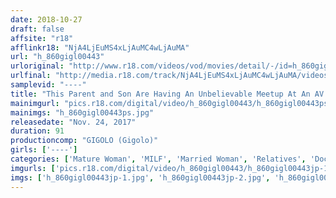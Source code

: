 ```yaml
---
date: 2018-10-27
draft: false
affsite: "r18"
afflinkr18: "NjA4LjEuMS4xLjAuMC4wLjAuMA"
url: "h_860gigl00443"
urloriginal: "http://www.r18.com/videos/vod/movies/detail/-/id=h_860gigl00443"
urlfinal: "http://media.r18.com/track/NjA4LjEuMS4xLjAuMC4wLjAuMA/videos/vod/movies/detail/-/id=h_860gigl00443"
samplevid: "----"
title: "This Parent and Son Are Having An Unbelievable Meetup At An AV Film Shoot!! When The Director Ordered This Son To Have Sex With His Mother, She Felt Sorry For Her Boy, And Decided To Make Her First And Last Porno Debut, But Found Herself Unexpectedly Enjoying Her Son's Sexual Technique..."
mainimgurl: "pics.r18.com/digital/video/h_860gigl00443/h_860gigl00443ps.jpg"
mainimgs: "h_860gigl00443ps.jpg"
releasedate: "Nov. 24, 2017"
duration: 91
productioncomp: "GIGOLO (Gigolo)"
girls: ['----']
categories: ['Mature Woman', 'MILF', 'Married Woman', 'Relatives', 'Documentary', 'Hi-Def']
imgurls: ['pics.r18.com/digital/video/h_860gigl00443/h_860gigl00443jp-1.jpg', 'pics.r18.com/digital/video/h_860gigl00443/h_860gigl00443jp-2.jpg', 'pics.r18.com/digital/video/h_860gigl00443/h_860gigl00443jp-3.jpg', 'pics.r18.com/digital/video/h_860gigl00443/h_860gigl00443jp-4.jpg', 'pics.r18.com/digital/video/h_860gigl00443/h_860gigl00443jp-5.jpg', 'pics.r18.com/digital/video/h_860gigl00443/h_860gigl00443jp-6.jpg', 'pics.r18.com/digital/video/h_860gigl00443/h_860gigl00443jp-7.jpg', 'pics.r18.com/digital/video/h_860gigl00443/h_860gigl00443jp-8.jpg', 'pics.r18.com/digital/video/h_860gigl00443/h_860gigl00443jp-9.jpg', 'pics.r18.com/digital/video/h_860gigl00443/h_860gigl00443jp-10.jpg', 'pics.r18.com/digital/video/h_860gigl00443/h_860gigl00443jp-11.jpg', 'pics.r18.com/digital/video/h_860gigl00443/h_860gigl00443jp-12.jpg', 'pics.r18.com/digital/video/h_860gigl00443/h_860gigl00443jp-13.jpg', 'pics.r18.com/digital/video/h_860gigl00443/h_860gigl00443jp-14.jpg', 'pics.r18.com/digital/video/h_860gigl00443/h_860gigl00443jp-15.jpg', 'pics.r18.com/digital/video/h_860gigl00443/h_860gigl00443jp-16.jpg', 'pics.r18.com/digital/video/h_860gigl00443/h_860gigl00443jp-17.jpg', 'pics.r18.com/digital/video/h_860gigl00443/h_860gigl00443jp-18.jpg', 'pics.r18.com/digital/video/h_860gigl00443/h_860gigl00443jp-19.jpg', 'pics.r18.com/digital/video/h_860gigl00443/h_860gigl00443jp-20.jpg']
imgs: ['h_860gigl00443jp-1.jpg', 'h_860gigl00443jp-2.jpg', 'h_860gigl00443jp-3.jpg', 'h_860gigl00443jp-4.jpg', 'h_860gigl00443jp-5.jpg', 'h_860gigl00443jp-6.jpg', 'h_860gigl00443jp-7.jpg', 'h_860gigl00443jp-8.jpg', 'h_860gigl00443jp-9.jpg', 'h_860gigl00443jp-10.jpg', 'h_860gigl00443jp-11.jpg', 'h_860gigl00443jp-12.jpg', 'h_860gigl00443jp-13.jpg', 'h_860gigl00443jp-14.jpg', 'h_860gigl00443jp-15.jpg', 'h_860gigl00443jp-16.jpg', 'h_860gigl00443jp-17.jpg', 'h_860gigl00443jp-18.jpg', 'h_860gigl00443jp-19.jpg', 'h_860gigl00443jp-20.jpg']
---
```

